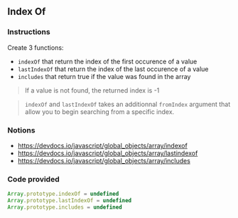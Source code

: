 ## Index Of

### Instructions

Create 3 functions:
- `indexOf` that return the index of the first occurence of a value
- `lastIndexOf` that return the index of the last occurence of a value
- `includes` that return true if the value was found in the array

> If a value is not found, the returned index is -1

> `indexOf` and `lastIndexOf` takes an additionnal `fromIndex` argument
> that allow you to begin searching from a specific index.


### Notions

- https://devdocs.io/javascript/global_objects/array/indexof
- https://devdocs.io/javascript/global_objects/array/lastindexof
- https://devdocs.io/javascript/global_objects/array/includes


### Code provided
```js
Array.prototype.indexOf = undefined
Array.prototype.lastIndexOf = undefined
Array.prototype.includes = undefined
```
